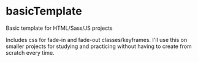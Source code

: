 # basicTemplate
Basic template for HTML/Sass/JS projects

Includes css for fade-in and fade-out classes/keyframes.
I'll use this on smaller projects for studying and practicing without having
to create from scratch every time.